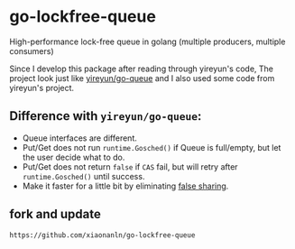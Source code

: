 # go-lockfree-queue

High-performance lock-free queue in golang (multiple producers, multiple consumers)

Since I develop this package after reading through yireyun's code, The project look just like [yireyun/go-queue](https://github.com/yireyun/go-queue) and I also used some code from yireyun's project.

## Difference with `yireyun/go-queue`:

- Queue interfaces are different.
- Put/Get does not run `runtime.Gosched()` if Queue is full/empty, but let the user decide what to do.
- Put/Get does not return `false` if `CAS` fail, but will retry after `runtime.Gosched()` until success.
- Make it faster for a little bit by eliminating [false sharing](https://en.wikipedia.org/wiki/False_sharing).

## fork and update

`https://github.com/xiaonanln/go-lockfree-queue`
